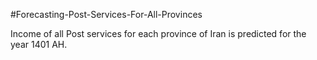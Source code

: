 #Forecasting-Post-Services-For-All-Provinces

Income of all Post services for each province of Iran is predicted for the year 1401 AH.
